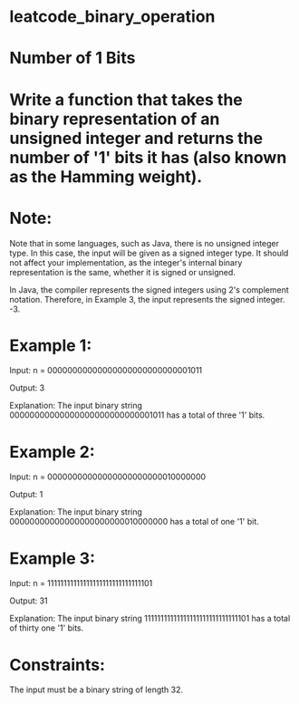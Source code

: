 # leatcode_binary_operation

# Number of 1 Bits


# Write a function that takes the binary representation of an unsigned integer and returns the number of '1' bits it has (also known as the Hamming weight).

# Note:

Note that in some languages, such as Java, there is no unsigned integer type. In this case, the input will be given as a signed integer type. It should not affect your implementation, as the integer's internal binary representation is the same, whether it is signed or unsigned.


In Java, the compiler represents the signed integers using 2's complement notation. Therefore, in Example 3, the input represents the signed integer. -3.
 

# Example 1:


Input: n = 00000000000000000000000000001011

Output: 3

Explanation: The input binary string 00000000000000000000000000001011 has a total of three '1' bits.


# Example 2:


Input: n = 00000000000000000000000010000000

Output: 1


Explanation: The input binary string 00000000000000000000000010000000 has a total of one '1' bit.


# Example 3:

Input: n = 11111111111111111111111111111101
  


Output: 31




Explanation: The input binary string 11111111111111111111111111111101 has a total of thirty one '1' bits.
 

# Constraints:



The input must be a binary string of length 32.
